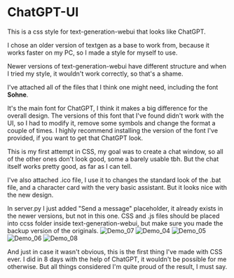 # ChatGPT-UI
This is a css style for text-generation-webui that looks like ChatGPT. 

I chose an older version of textgen as a base to work from, because it works faster on my PC, so I made a style for myself to use.

Newer versions of text-generation-webui have different structure and when I tried my style, it wouldn't work correctly, so that's a shame.

I've attached all of the files that I think one might need, including the font **Sohne**. 

It's the main font for ChatGPT, I think it makes a big difference for the overall design. The versions of this font that I've found didn't work with the UI, so I had to modify it, remove some symbols and change the format a couple of times. I highly recommend installing the version of the font I've provided, if you want to get that ChatGPT look.

This is my first attempt in CSS, my goal was to create a chat window, so all of the other ones don't look good, some a barely usable tbh. But the chat itself works pretty good, as far as I can tell.

I've also attached .ico file, I use it to changes the standard look of the .bat file, and a character card with the very basic assistant. But it looks nice with the new design.

In server.py I just added "Send a message" placeholder, it already exists in the newer versions, but not in this one. CSS and .js files should be placed into ccss folder inside text-generation-webui, but make sure you made the backup version of the originals.
![Demo_07](https://github.com/KirillRepinArt/ChatGPT-UI/assets/118350327/115b7f48-71d0-4009-a8ba-56dbd34eae56)
![Demo_04](https://github.com/KirillRepinArt/ChatGPT-UI/assets/118350327/31d52141-3593-4091-b63b-3d8f42c29fee)
![Demo_05](https://github.com/KirillRepinArt/ChatGPT-UI/assets/118350327/4a3fb266-5acc-42ae-8a75-b73dfd4c2284)
![Demo_06](https://github.com/KirillRepinArt/ChatGPT-UI/assets/118350327/b6948ff2-a58e-4a2a-a1a0-50151164b084)
![Demo_08](https://github.com/KirillRepinArt/ChatGPT-UI/assets/118350327/7449de4f-2dc5-43ed-a051-33fcf4e7b4e5)

And just in case it wasn't obvious, this is the first thing I've made with CSS ever. 
I did in 8 days with the help of ChatGPT, it wouldn't be possible for me otherwise. But all things considered I'm quite proud of the result, I must say.
